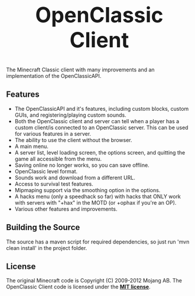 <b><center><h1>OpenClassic Client</h></center></b>
==========

The Minecraft Classic client with many improvements and an implementation of the OpenClassicAPI.


<b>Features</b>
--------

 * The OpenClassicAPI and it's features, including custom blocks, custom GUIs, and registering/playing custom sounds.
 * Both the OpenClassic client and server can tell when a player has a custom client/is connected to an OpenClassic server. This can be used for various features in a server.
 * The ability to use the client without the browser.
 * A main menu.
 * A server list, level loading screen, the options screen, and quitting the game all accessible from the menu.
 * Saving online no longer works, so you can save offline.
 * OpenClassic level format.
 * Sounds work and download from a different URL.
 * Access to survival test features.
 * Mipmaping support via the smoothing option in the options.
 * A hacks menu (only a speedhack so far) with hacks that ONLY work with servers with "+hax" in the MOTD (or +ophax if you're an OP).
 * Various other features and improvements.


<b>Building the Source</b>
--------

The source has a maven script for required dependencies, so just run 'mvn clean install' in the project folder.


<b>License</b>
---------

The original Minecraft code is Copyright (C) 2009-2012 Mojang AB.
The OpenClassic Client code is licensed under the <b>[MIT license](http://www.opensource.org/licenses/mit-license.html)</b>.
